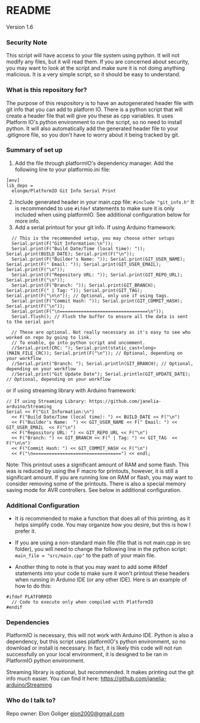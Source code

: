 # README #
Version 1.6

### Security Note ###
This script will have access to your file system using python. It will not modify any files, but it will read them. If you are concerned about security, you may want to look at the script and make sure it is not doing anything malicious. It is a very simple script, so it should be easy to understand.

### What is this repository for? ###

The purpose of this respository is to have an autogenerated header file with git info that you can add to platform IO. There is a python script that will create a header file that will give you these as cpp variables. It uses Platform IO's python environment to run the script, so no need to install python. It will also automatically add the generated header file to your .gitignore file, so you don't have to worry about it being tracked by git.

### Summary of set up ###

1. Add the file through platformIO's dependency manager. Add the following line to your platformio.ini file:
```
[env]
lib_deps =
  elongm/PlatformIO Git Info Serial Print
```
2. Include generated header in your main.cpp file: ```#include "git_info.h"```
It is recommended to use ```#ifdef``` statements to make sure it is only included when using platformIO. See additional configuration below for more info.
3. Add a serial printout for your git info. If using Arduino framework:
```
  // This is the recommended setup, you may choose other setups
  Serial.print(F("Git Information:\n"));
  Serial.print(F("Build Date/Time (local time): ")); Serial.print(BUILD_DATE); Serial.print(F("\n"));
  Serial.print(F("Builder's Name: ")); Serial.print(GIT_USER_NAME); Serial.print(F(" Email: ")); Serial.print(GIT_USER_EMAIL); Serial.print(F("\n"));
  Serial.print(F("Repository URL: ")); Serial.print(GIT_REPO_URL); Serial.print(F("\n"));
  Serial.print(F("Branch: ")); Serial.print(GIT_BRANCH); Serial.print(F(" | Tag: ")); Serial.print(GIT_TAG); Serial.print(F("\n\n")); // Optional, only use if using tags.
  Serial.print(F("Commit Hash: ")); Serial.print(GIT_COMMIT_HASH); Serial.print(F("\n"));
  Serial.print(F("\n=================================\n"));
  Serial.flush(); // Flush the buffer to ensure all the data is sent to the serial port

  // These are optional. Not really necessary as it's easy to see who worked on repo by going to link.
  // To enable, go into python script and uncomment.
  //Serial.print(CRC: "); Serial.print(static_cast<long>(MAIN_FILE_CRC)); Serial.print(F("\n")); // Optional, depending on your workflow
  //Serial.print("Branch: "); Serial.println(GIT_BRANCH); // Optional, depending on your workflow
  //Serial.print("Git Update Date"); Serial.println(GIT_UPDATE_DATE); // Optional, depending on your workflow

```
or if using streaming library with Arduino framework:
```
// If using Streaming Library: https://github.com/janelia-arduino/Streaming
Serial << F("Git Information:\n")
  << F("Build Date/Time (local time): ") << BUILD_DATE << F("\n")
  << F("Builder's Name:  ") << GIT_USER_NAME << F(" Email: ") << GIT_USER_EMAIL  << F("\n")
  << F("Repository URL: ") << GIT_REPO_URL << F("\n")
  << F("Branch: ") << GIT_BRANCH << F(" | Tag: ") << GIT_TAG  << F("\n\n")
  << F("Commit Hash: ") << GIT_COMMIT_HASH << F("\n") 
  << F("\n=================================") << endl;
```
Note: This printout uses a significant amount of RAM and some flash. This was is reduced by using the F macro for printouts, however, it is still a significant amount. If you are running low on RAM or flash, you may want to consider removing some of the printouts. There is also a special memory saving mode for AVR controllers. See below in additional configuration.

### Additional Configuration ###

* It is recommended to make a function that does all of this printing, as it helps simplify code. You may organize how you desire, but this is how I prefer it.

* If you are using a non-standard main file (file that is not main.cpp in src folder), you will need to change the following line in the python script:
```main_file = "src/main.cpp"``` to the path of your main file.

* Another thing to note is that you may want to add some #ifdef statements into your code to make sure it won't printout these headers when running in Arduino IDE (or any other IDE). Here is an example of how to do this:
```
#ifdef PLATFORMIO
  // Code to execute only when compiled with PlatformIO
#endif
```

### Dependencies ###

PlatformIO is necessary, this will not work with Arduino IDE. Python is also a dependency, but this script uses platformIO's python environment, so no download or install is necessary. In fact, it is likely this code will not run successfully on your local environment, it is designed to be ran in PlatformIO python environment.

Streaming library is optional, but recommended. It makes printing out the git info much easier. You can find it here: https://github.com/janelia-arduino/Streaming

### Who do I talk to? ###

Repo owner: Elon Goliger elon2000@gmail.com